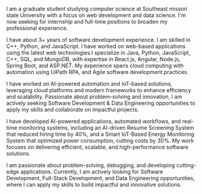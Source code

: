 I am a graduate student studying computer science at Southeast missori state University with a focus on web development and data science. I'm now seeking for internship and full-time positions to broaden my professional experience.

I have about 3+ years of software development experience. I am skilled in C++, Python, and JavaScript. I have worked on web-based applications using the latest web technologies.I specialize in Java, Python, JavaScript, C++, SQL, and MongoDB, with expertise in React.js, Angular, Node.js, Spring Boot, and ASP.NET. My experience spans cloud computing with automation using UiPath RPA, and Agile software development practices.

I have worked on AI-powered automation and IoT-based solutions, leveraging cloud platforms and modern frameworks to enhance efficiency and scalability. Passionate about problem-solving and innovation, I am actively seeking Software Development & Data Engineering opportunities to apply my skills and collaborate on impactful projects.

I have developed AI-powered applications, automated workflows, and real-time monitoring systems, including an AI-driven Resume Screening System that reduced hiring time by 40%, and a Smart IoT-Based Energy Monitoring System that optimized power consumption, cutting costs by 30%. My work focuses on delivering efficient, scalable, and high-performance software solutions.

I am passionate about problem-solving, debugging, and developing cutting-edge applications. Currently, I am actively looking for Software Development, Full-Stack Development, and Data Engineering opportunities, where I can apply my skills to build impactful and innovative solutions.


